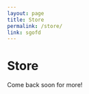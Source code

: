 ```yaml
---
layout: page
title: Store
permalink: /store/
link: sgofd
---
```


<h1>Store</h1>
<p>Come back soon for more!</p>